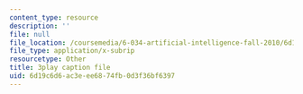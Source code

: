 ```yaml
---
content_type: resource
description: ''
file: null
file_location: /coursemedia/6-034-artificial-intelligence-fall-2010/6d19c6d6ac3eee6874fb0d3f36bf6397_gGQ-vAmdAOI.srt
file_type: application/x-subrip
resourcetype: Other
title: 3play caption file
uid: 6d19c6d6-ac3e-ee68-74fb-0d3f36bf6397
---
```

